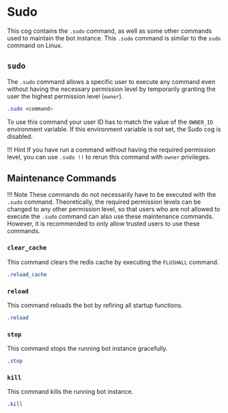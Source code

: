 # Sudo
This cog contains the `.sudo` command, as well as some other commands used to maintain the bot instance. This `.sudo` command is similar to the `sudo` command on Linux.


## `sudo`
The `.sudo` command allows a specific user to execute any command even without having the necessary permission level by temporarily granting the user the highest permission level (`owner`).

```css
.sudo <command>
```

To use this command your user ID has to match the value of the `OWNER_ID` environment variable. If this environment variable is not set, the Sudo cog is disabled.

!!! Hint
    If you have run a command without having the required permission level, you can use `.sudo !!` to rerun this command with `owner` privileges.


## Maintenance Commands

!!! Note
    These commands do not necessarily have to be executed with the `.sudo` command. Theoretically, the required permission levels can be changed to any other permission level, so that users who are not allowed to execute the `.sudo` command can also use these maintenance commands. However, it is recommended to only allow trusted users to use these commands.

### `clear_cache`
This command clears the redis cache by executing the `FLUSHALL` command.

```css
.reload_cache
```

### `reload`
This command reloads the bot by refiring all startup functions.

```css
.reload
```

### `stop`
This command stops the running bot instance gracefully.

```css
.stop
```

### `kill`
This command kills the running bot instance.
```css
.kill
```

